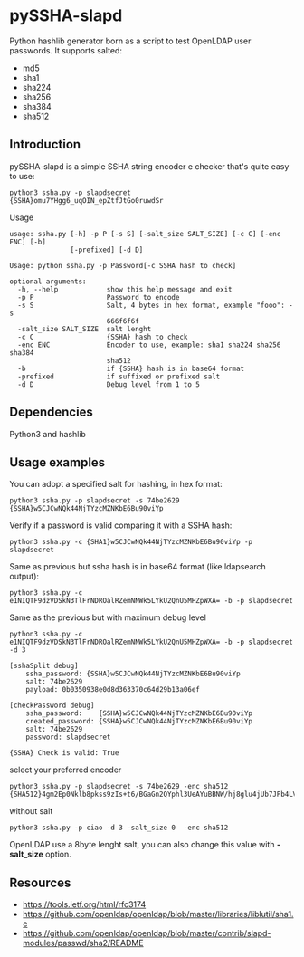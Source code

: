 # pySSHA-slapd
Python hashlib generator born as a script to test OpenLDAP user passwords.
It supports salted:

- md5
- sha1
- sha224
- sha256
- sha384
- sha512

Introduction
------------
pySSHA-slapd is a simple SSHA string encoder e checker that's quite easy to use:
````
python3 ssha.py -p slapdsecret
{SSHA}omu7YHgg6_uqOIN_epZtfJtGo0ruwdSr 
````
Usage
````
usage: ssha.py [-h] -p P [-s S] [-salt_size SALT_SIZE] [-c C] [-enc ENC] [-b]
               [-prefixed] [-d D]

Usage: python ssha.py -p Password[-c SSHA hash to check]

optional arguments:
  -h, --help            show this help message and exit
  -p P                  Password to encode
  -s S                  Salt, 4 bytes in hex format, example "fooo": -s
                        666f6f6f
  -salt_size SALT_SIZE  salt lenght
  -c C                  {SSHA} hash to check
  -enc ENC              Encoder to use, example: sha1 sha224 sha256 sha384
                        sha512
  -b                    if {SSHA} hash is in base64 format
  -prefixed             if suffixed or prefixed salt
  -d D                  Debug level from 1 to 5

````

Dependencies
------------
Python3 and hashlib

Usage examples
--------------

You can adopt a specified salt for hashing, in hex format:
````
python3 ssha.py -p slapdsecret -s 74be2629
{SSHA}w5CJCwNQk44NjTYzcMZNKbE6Bu90viYp 
````

Verify if a password is valid comparing it with a SSHA hash:
````
python3 ssha.py -c {SHA1}w5CJCwNQk44NjTYzcMZNKbE6Bu90viYp -p slapdsecret
````

Same as previous but ssha hash is in base64 format (like ldapsearch output):
````
python3 ssha.py -c e1NIQTF9dzVDSkN3TlFrNDROalRZemNNWk5LYkU2QnU5MHZpWXA= -b -p slapdsecret
````

Same as the previous but with maximum debug level
````
python3 ssha.py -c e1NIQTF9dzVDSkN3TlFrNDROalRZemNNWk5LYkU2QnU5MHZpWXA= -b -p slapdsecret -d 3

[sshaSplit debug]
	ssha_password: {SSHA}w5CJCwNQk44NjTYzcMZNKbE6Bu90viYp 
	salt: 74be2629 
	payload: 0b0350938e0d8d363370c64d29b13a06ef

[checkPassword debug]
 	ssha_password:    {SSHA}w5CJCwNQk44NjTYzcMZNKbE6Bu90viYp
	created_password: {SSHA}w5CJCwNQk44NjTYzcMZNKbE6Bu90viYp
	salt: 74be2629
	password: slapdsecret

{SSHA} Check is valid: True
````

select your preferred encoder
````
python3 ssha.py -p slapdsecret -s 74be2629 -enc sha512
{SHA512}4gm2Ep0Nklb8pkss9zIs+t6/BGaGn2QYphl3UeAYuBBNW/hj8glu4jUb7JPb4LVWdCv+g0WoyYUB9VWVajQpjHS+Jik= 
````

without salt
````
python3 ssha.py -p ciao -d 3 -salt_size 0  -enc sha512
````

OpenLDAP use a 8byte lenght salt, you can also change this value with **-salt_size** option.

Resources
---------
- https://tools.ietf.org/html/rfc3174
- https://github.com/openldap/openldap/blob/master/libraries/liblutil/sha1.c
- https://github.com/openldap/openldap/blob/master/contrib/slapd-modules/passwd/sha2/README
